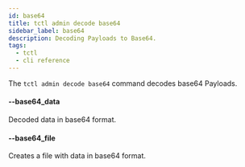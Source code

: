 ```yaml
---
id: base64
title: tctl admin decode base64
sidebar_label: base64
description: Decoding Payloads to Base64.
tags:
  - tctl
  - cli reference
---
```


The `tctl admin decode base64` command decodes base64 Payloads.

#### --base64_data

Decoded data in base64 format.

#### --base64_file

Creates a file with data in base64 format.
